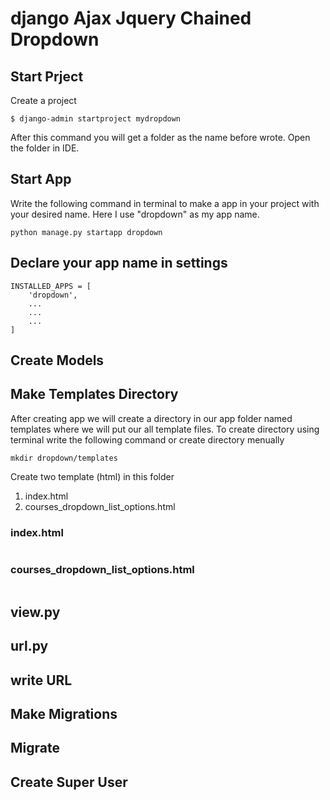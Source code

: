 # django Ajax Jquery Chained Dropdown
## Start Prject
Create a project
```
$ django-admin startproject mydropdown
```
After this command you will get a folder as the name before wrote. Open the folder in IDE.
## Start App
Write the following command in terminal to make a app in your project with your desired name. Here I use "dropdown" as my app name.

```
python manage.py startapp dropdown
```
## Declare your app name in settings
```
INSTALLED_APPS = [
    'dropdown',
    ...
    ...
    ...
]
```
## Create Models

## Make Templates Directory
After creating app we will create a directory in our app folder named templates where we will put our all template files. To create directory using terminal write the following command or create directory menually
```
mkdir dropdown/templates
```
Create two template (html) in this folder
1. index.html
2. courses_dropdown_list_options.html
### index.html
```

```
### courses_dropdown_list_options.html
```

```
## view.py
## url.py
## write URL
## Make Migrations
## Migrate
## Create Super User
